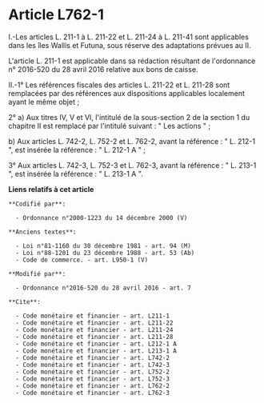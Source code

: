 # Article L762-1

I.-Les articles L. 211-1 à L. 211-22 et L. 211-24 à L. 211-41 sont applicables dans les îles Wallis et Futuna, sous réserve
des adaptations prévues au II.

L'article L. 211-1 est applicable dans sa rédaction résultant de l'ordonnance n° 2016-520 du 28 avril 2016 relative aux bons
de caisse. 

II.-1° Les références fiscales des articles L. 211-22 et L. 211-28 sont remplacées par des références aux dispositions
applicables localement ayant le même objet ; 

2° a) Aux titres IV, V et VI, l'intitulé de la sous-section 2 de la section 1 du chapitre II est remplacé par l'intitulé
suivant : " Les actions " ; 

b) Aux articles L. 742-2, 
L. 752-2 et L. 762-2, avant la référence : " L. 212-1 ", est insérée la référence : " L. 212-1 A " ; 

3° Aux articles L. 742-3, L. 752-3 et L. 762-3, avant la référence : " L. 213-1 ", est insérée la référence : " L. 213-1 A ".

**Liens relatifs à cet article**

	**Codifié par**:

	  - Ordonnance n°2000-1223 du 14 décembre 2000 (V)

	**Anciens textes**:

	  - Loi n°81-1160 du 30 décembre 1981 - art. 94 (M)
	  - Loi n°88-1201 du 23 décembre 1988 - art. 53 (Ab)
	  - Code de commerce. - art. L950-1 (V)

	**Modifié par**:

	  - Ordonnance n°2016-520 du 28 avril 2016 - art. 7

	**Cite**:

	  - Code monétaire et financier - art. L211-1
	  - Code monétaire et financier - art. L211-22
	  - Code monétaire et financier - art. L211-24
	  - Code monétaire et financier - art. L211-28
	  - Code monétaire et financier - art. L212-1 A
	  - Code monétaire et financier - art. L213-1 A
	  - Code monétaire et financier - art. L742-2
	  - Code monétaire et financier - art. L742-3
	  - Code monétaire et financier - art. L752-2
	  - Code monétaire et financier - art. L752-3
	  - Code monétaire et financier - art. L762-2
	  - Code monétaire et financier - art. L762-3
